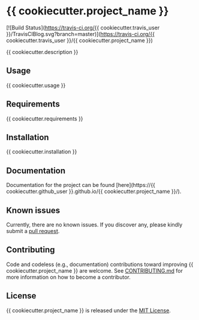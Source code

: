 # {{ cookiecutter.project_name }}

[![Build Status](https://travis-ci.org/{{ cookiecutter.travis_user }}/TravisCIBlog.svg?branch=master)](https://travis-ci.org/{{ cookiecutter.travis_user }}/{{ cookiecutter.project_name }})

{{ cookiecutter.description }}

## Usage

{{ cookiecutter.usage }}

## Requirements

{{ cookiecutter.requirements }}

## Installation

{{ cookiecutter.installation }}

## Documentation

Documentation for the project can be found [here](https://{{ cookiecutter.github_user }}.github.io/{{ cookiecutter.project_name }}/).

## Known issues

Currently, there are no known issues.  If you discover any, please kindly submit a [pull request](CONTRIBUTING.md).

## Contributing

Code and codeless (e.g., documentation) contributions toward improving {{ cookiecutter.project_name }} are welcome. See [CONTRIBUTING.md](CONTRIBUTING.md) for more information on how to become a contributor.

## License

{{ cookiecutter.project_name }} is released under the [MIT License](LICENSE.md).